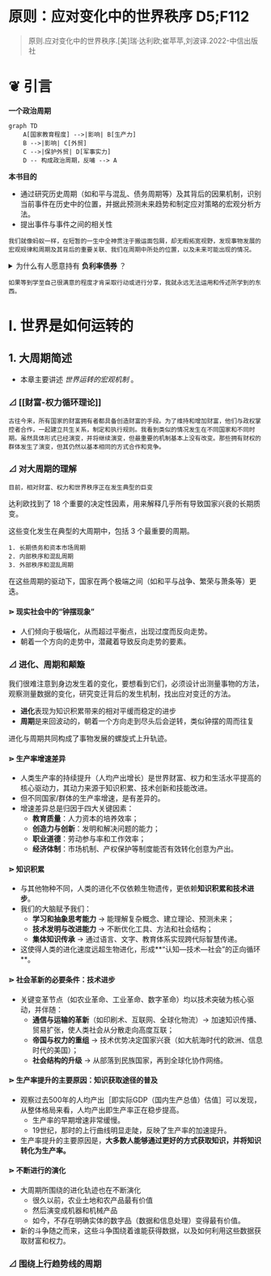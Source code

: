 # 原则：应对变化中的世界秩序 D5;F112

> 原则.应对变化中的世界秩序.[美]瑞·达利欧;崔苹苹,刘波译.2022-中信出版社

# ❦ 引言

**一个政治周期**

```mermaid
graph TD
    A[国家教育程度] -->|影响| B[生产力]
    B -->|影响| C[外贸]
    C -->|保护外贸| D[军事实力]
    D -- 构成政治周期，反哺 --> A
```

**本书目的**
- 通过研究历史周期（如和平与混乱、债务周期等）及其背后的因果机制，识别当前事件在历史中的位置，并据此预测未来趋势和制定应对策略的宏观分析方法。
- 提出事件与事件之间的相关性

```
我们就像蚂蚁一样，在短暂的一生中全神贯注于搬运面包屑，却无暇拓宽视野，发现事物发展的宏观规律和周期及其背后的重要关联、我们在周期中所处的位置，以及未来可能出现的情况。
```

<details><summary>为什么有人愿意持有 <strong>负利率债券</strong> ？</summary> 
	<table>
  <tr>
    <th>原因类别</th>
    <th>具体解释</th>
  </tr>
  <tr>
    <td><strong>避险需求</strong></td>
    <td>对于投资者来说，负利率债券可能是动荡时期最“安全”的避风港，尤其是当其他资产（如股票、房地产、甚至银行存款）面临更大风险（如贬值、违约或政治不稳定）时。例如欧元区或日本的债券，尽管利率为负，但在危机中仍被视为“最不坏”的选择。</td>
  </tr>
  <tr>
    <td><strong>流动性需求</strong></td>
    <td>某些负利率债券市场流动性极高，如德国国债。投资者可能出于交易或抵押需要而持有，即使回报为负，也便于快速买卖或作为融资工具。</td>
  </tr>
  <tr>
    <td><strong>资本管制和政治风险</strong></td>
    <td>有些国家实行资本管制，或存在政治风险（如货币贬值或外币不可兑换），为了避免本国货币暴跌或资金被困，投资者更倾向持有发达国家的负利率债券作为“价值稳定”的替代品。</td>
  </tr>
  <tr>
    <td><strong>通胀预期与实际回报</strong></td>
    <td>某些负的<strong>名义利率（Nominal Rate）</strong> 并不意味着负的实际回报，尤其是在<strong>通货紧缩环境下</strong>：若通缩导致物价下降，名义负利率债券可能仍具正的实际回报。</td>
  </tr>
  <tr>
    <td><strong>央行干预与货币政策操作</strong></td>
    <td>大型金融机构和银行因央行的非常规货币政策（如负利率政策，NIRP）必须持有这些债券，否则可能会在政策利率体系中受到惩罚。此外，在量化宽松下，央行购债推高债券价格，投资者预期未来卖出时有资本利得。</td>
  </tr>
  <tr>
    <td><strong>机构投资人等法律义务</strong></td>
    <td>某些投资者（如保险公司、养老基金）出于监管要求或自身模型设定，必须持有一定比例的债券，不受利率高低影响。</td>
  </tr>
  <tr>
    <td><strong>货币贬值预期下的相对优势</strong></td>
    <td>若投资者认为其本币将对债券计价货币（如欧元或日元）大幅贬值，则即使债券利率为负，总体上仍有可能获得本币计价的正收益。</td>
  </tr></table></details>

```
如果等到学至自己很满意的程度才肯采取行动或进行分享，我就永远无法运用和传述所学到的东西。
```


# Ⅰ. 世界是如何运转的

## 1. 大周期简述

- 本章主要讲述 *世界运转的宏观机制* 。

### ⊿ [[财富-权力循环理论]]

```
古往今来，所有国家的财富拥有者都具备创造财富的手段。为了维持和增加财富，他们与政权掌控者合作，一起建立共生关系，制定和执行规则。我看到类似的情况发生在不同国家和不同时期。虽然具体形式已经演变，并将继续演变，但最重要的机制基本上没有改变。那些拥有财权的群体发生了演变，但其仍然以基本相同的方式合作和竞争。
```

### ⊿ 对大周期的理解

```
目前，相对财富、权力和世界秩序正在发生典型的巨变
```

达利欧找到了 18 个重要的决定性因素，用来解释几乎所有导致国家兴衰的长期质变。

这些变化发生在典型的大周期中，包括 3 个最重要的周期。
```
1. 长期债务和资本市场周期
2. 内部秩序和混乱周期
3. 外部秩序和混乱周期
```
在这些周期的驱动下，国家在两个极端之间（如和平与战争、繁荣与萧条等）更迭。
#### ⋗ **现实社会中的“钟摆现象”**
- 人们倾向于极端化，从而超过平衡点，出现过度而反向走势。
- 朝着一个方向的走势中，潜藏着导致反向走势的要素。


### ⊿ 进化、周期和颠簸

我们很难注意到身边发生着的变化，要想看到它们，必须设计出测量事物的方法，观察测量数据的变化，研究变迁背后的发生机制，找出应对变迁的方法。

- **进化**表现为知识积累带来的相对平缓而稳定的进步
- **周期**是来回波动的，朝着一个方向走到尽头后会逆转，类似钟摆的周而往复

进化与周期共同构成了事物发展的螺旋式上升轨迹。

#### ⋗ **生产率增速差异**
- 人类生产率的持续提升（人均产出增长）是世界财富、权力和生活水平提高的核心驱动力，其动力来源于知识积累、技术创新和技能改进。
- 但不同国家/群体的生产率增速，是有差异的。
- 增速差异总是归因于四大关键因素：
	- **教育质量**：人力资本的培养效率；
	- **创造力与创新**：发明和解决问题的能力；
	- **职业道德**：劳动参与率和工作效率；
	- **经济体制**：市场机制、产权保护等制度能否有效转化创意为产出。

#### ⋗ **知识积累**
- 与其他物种不同，人类的进化不仅依赖生物遗传，更依赖**知识积累和技术进步**。
- 我们的大脑赋予我们：
	- **学习和抽象思考能力** → 能理解复杂概念、建立理论、预测未来；
	- **技术发明与改进能力** → 不断优化工具、方法和社会结构；
	- **集体知识传承** → 通过语言、文字、教育体系实现跨代际智慧传递。
- 这使得人类的进化速度远超生物进化，形成**“认知—技术—社会”的正向循环**。

#### ⋗ **社会革新的必要条件：技术进步**
- 关键变革节点（如农业革命、工业革命、数字革命）均以技术突破为核心驱动，并伴随：
	- **通信与运输的革新**（如印刷术、互联网、全球化物流）→ 加速知识传播、贸易扩张，使人类社会从分散走向高度互联；
	- **帝国与权力的重组** → 技术优势决定国家兴衰（如大航海时代的欧洲、信息时代的美国）；
	- **社会结构的升级** → 从部落到民族国家，再到全球化协作网络。

#### ⋗ **生产率提升的主要原因：知识获取途径的普及**
- 观察过去500年的人均产出［即实际GDP（国内生产总值）估值］可以发现，从整体格局来看，人均产出即生产率正在稳步提高。
	- 生产率的早期增速非常缓慢。
	- 19世纪，那时的上行曲线明显走陡，反映了生产率的加速提升。
- 生产率提升的主要原因是，**大多数人能够通过更好的方式获取知识，并将知识转化为生产率。**

#### ⋗ **不断进行的演化**
- 大周期所围绕的进化轨迹也在不断演化
	- 很久以前，农业土地和农产品最有价值
	- 然后演变成机器和机械产品
	- 如今，不存在明确实体的数字品（数据和信息处理）变得最有价值。
- 新的斗争随之而来，这些斗争围绕着谁能获得数据，以及如何利用这些数据获取财富和权力。

### ⊿ 围绕上行趋势线的周期